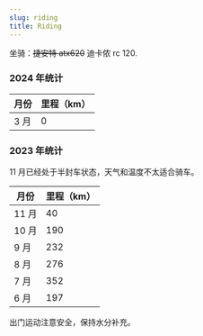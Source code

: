 ```yaml
---
slug: riding
title: Riding
---
```


坐骑：~~捷安特 atx620~~ 迪卡侬 rc 120.

### 2024 年统计

| 月份 | 里程（km） |
| ---- | ---------- |
| 3 月 | 0          |


### 2023 年统计

11 月已经处于半封车状态，天气和温度不太适合骑车。

| 月份   | 里程（km） |
| ------ | ---------- |
| 11 月  | 40         |
| 10 月  | 190        |
| 9 月   | 232        |
| 8 月   | 276        |
| 7 月   | 352        |
| 6 月   | 197        |

出门运动注意安全，保持水分补充。
